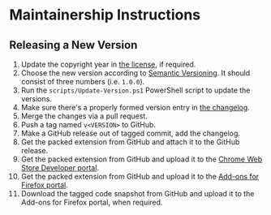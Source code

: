 Maintainership Instructions
===========================

Releasing a New Version
-----------------------

1. Update the copyright year in [the license][license], if required.
2. Choose the new version according to [Semantic Versioning][semver]. It should consist of three numbers (i.e. `1.0.0`).
3. Run the `scripts/Update-Version.ps1` PowerShell script to update the versions.
4. Make sure there's a properly formed version entry in [the changelog][changelog].
5. Merge the changes via a pull request.
6. Push a tag named `v<VERSION>` to GitHub.
7. Make a GitHub release out of tagged commit, add the changelog.
8. Get the packed extension from GitHub and attach it to the GitHub release.
9. Get the packed extension from GitHub and upload it to the [Chrome Web Store Developer portal][chrome-web-store-developer].
10. Get the packed extension from GitHub and upload it to the [Add-ons for Firefox portal][add-ons-for-firefox].
11. Download the tagged code snapshot from GitHub and upload it to the Add-ons for Firefox portal, when required.

[add-ons-for-firefox]: https://addons.mozilla.org/en-US/developers/addon/msdn-delocalizer/edit
[changelog]: ./CHANGELOG.md
[chrome-web-store-developer]: https://chrome.google.com/webstore/developer/dashboard
[license]: ./LICENSE.md
[semver]: https://semver.org/spec/v2.0.0.html
